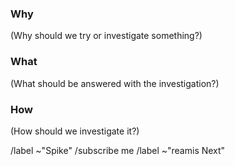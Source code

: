 ### Why

(Why should we try or investigate something?)

### What

(What should be answered with the investigation?)

### How

(How should we investigate it?)

/label ~"Spike"
/subscribe me
/label ~"reamis Next"
